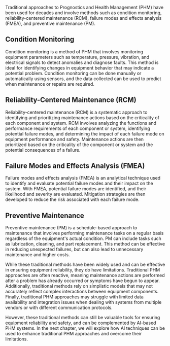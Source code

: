 
Traditional approaches to Prognostics and Health Management (PHM) have been used for decades and involve methods such as condition monitoring, reliability-centered maintenance (RCM), failure modes and effects analysis (FMEA), and preventive maintenance (PM).

Condition Monitoring
--------------------

Condition monitoring is a method of PHM that involves monitoring equipment parameters such as temperature, pressure, vibration, and electrical signals to detect anomalies and diagnose faults. This method is ideal for identifying changes in equipment behavior that may indicate a potential problem. Condition monitoring can be done manually or automatically using sensors, and the data collected can be used to predict when maintenance or repairs are required.

Reliability-Centered Maintenance (RCM)
--------------------------------------

Reliability-centered maintenance (RCM) is a systematic approach to identifying and prioritizing maintenance actions based on the criticality of each component and system. RCM involves analyzing the functions and performance requirements of each component or system, identifying potential failure modes, and determining the impact of each failure mode on equipment performance and safety. Maintenance actions are then prioritized based on the criticality of the component or system and the potential consequences of a failure.

Failure Modes and Effects Analysis (FMEA)
-----------------------------------------

Failure modes and effects analysis (FMEA) is an analytical technique used to identify and evaluate potential failure modes and their impact on the system. With FMEA, potential failure modes are identified, and their likelihood and severity are evaluated. Mitigation strategies are then developed to reduce the risk associated with each failure mode.

Preventive Maintenance
----------------------

Preventive maintenance (PM) is a schedule-based approach to maintenance that involves performing maintenance tasks on a regular basis regardless of the equipment's actual condition. PM can include tasks such as lubrication, cleaning, and part replacement. This method can be effective in reducing unexpected failures, but can also lead to unnecessary maintenance and higher costs.

While these traditional methods have been widely used and can be effective in ensuring equipment reliability, they do have limitations. Traditional PHM approaches are often reactive, meaning maintenance actions are performed after a problem has already occurred or symptoms have begun to appear. Additionally, traditional methods rely on simplistic models that may not accurately reflect complex interactions between equipment components. Finally, traditional PHM approaches may struggle with limited data availability and integration issues when dealing with systems from multiple vendors or with different communication protocols.

However, these traditional methods can still be valuable tools for ensuring equipment reliability and safety, and can be complemented by AI-based PHM systems. In the next chapter, we will explore how AI techniques can be used to enhance traditional PHM approaches and overcome their limitations.
